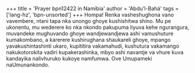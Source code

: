 +++
title = 'Prayer bpn12422 in Namibia'
author = 'Abdu'l-Bahá'
tags = ['lang-hz', 'bpn-unsorted']
+++
Hompa! Renka vasheshughona vano vavembere, ntani tapa nka unongo ghoye kushishitwa shino. Mu pe ukonentu, mu wederere ko nka nkondo pakupuma liyuva kehe ngurangura, muvandeke mughuvando ghoye wandjewandjewa ashi vamushuture kumakombano, a karerere kushirughana shaukareli ghoye, mpango yavakushintashinti ukaro, kupititira vakamahudi, kushutura vakamango nakukotorokita vadiri kupakerashinka, mbyo ashi navantje va vhure kuva kandayika nalivhuruko kukoye namfumwa. Ove Umupameki naUmunankondo.
